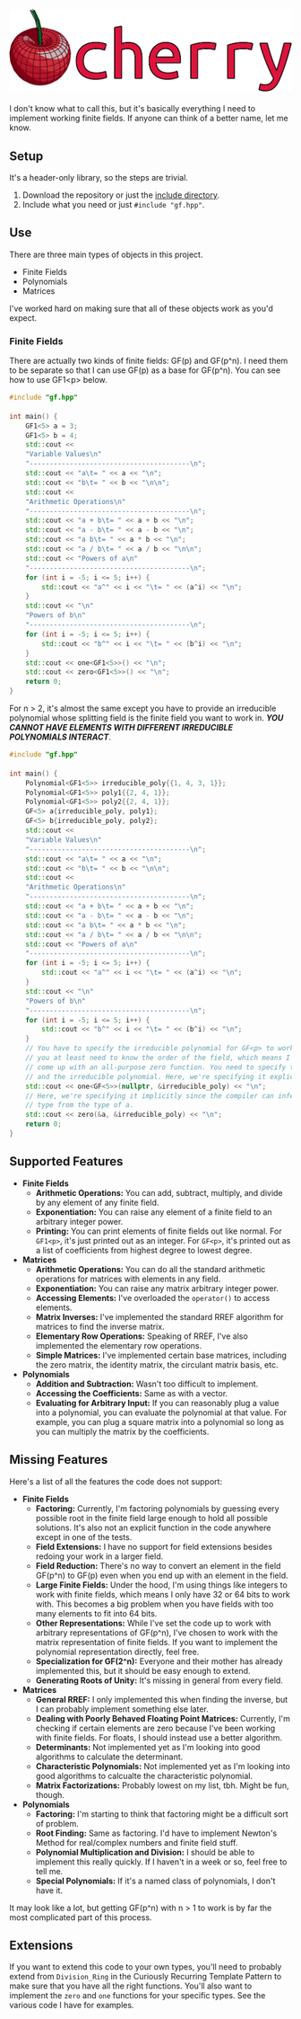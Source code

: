 ![Logo for Cherry](medium-full-logo.png)
---

I don't know what to call this, but it's basically everything I need to
implement working finite fields. If anyone can think of a better name, let me
know.

## Setup

It's a header-only library, so the steps are trivial.

1.  Download the repository or just the [include directory](include/).
1.  Include what you need or just `#include "gf.hpp"`.

## Use

There are three main types of objects in this project.

-   Finite Fields
-   Polynomials
-   Matrices

I've worked hard on making sure that all of these objects work as you'd expect.

### Finite Fields

There are actually two kinds of finite fields: GF(p) and GF(p^n). I need them to
be separate so that I can use GF(p) as a base for GF(p^n). You can see how to
use GF1\<p\> below.

```cpp
#include "gf.hpp"

int main() {
    GF1<5> a = 3;
    GF1<5> b = 4;
    std::cout <<
    "Variable Values\n"
    "----------------------------------------\n";
    std::cout << "a\t= " << a << "\n";
    std::cout << "b\t= " << b << "\n\n";
    std::cout <<
    "Arithmetic Operations\n"
    "----------------------------------------\n";
    std::cout << "a + b\t= " << a + b << "\n";
    std::cout << "a - b\t= " << a - b << "\n";
    std::cout << "a b\t= " << a * b << "\n";
    std::cout << "a / b\t= " << a / b << "\n\n";
    std::cout << "Powers of a\n"
    "----------------------------------------\n";
    for (int i = -5; i <= 5; i++) {
        std::cout << "a^" << i << "\t= " << (a^i) << "\n";
    }
    std::cout << "\n"
    "Powers of b\n"
    "----------------------------------------\n";
    for (int i = -5; i <= 5; i++) {
        std::cout << "b^" << i << "\t= " << (b^i) << "\n";
    }
    std::cout << one<GF1<5>>() << "\n";
    std::cout << zero<GF1<5>>() << "\n";
    return 0;
}
```

For n > 2, it's almost the same except you have to provide an irreducible
polynomial whose splitting field is the finite field you want to work in. ***YOU
CANNOT HAVE ELEMENTS WITH DIFFERENT IRREDUCIBLE POLYNOMIALS INTERACT***.

```cpp
#include "gf.hpp"

int main() {
    Polynomial<GF1<5>> irreducible_poly{{1, 4, 3, 1}};
    Polynomial<GF1<5>> poly1{{2, 4, 1}};
    Polynomial<GF1<5>> poly2{{2, 4, 1}};
    GF<5> a{irreducible_poly, poly1};
    GF<5> b{irreducible_poly, poly2};
    std::cout <<
    "Variable Values\n"
    "----------------------------------------\n";
    std::cout << "a\t= " << a << "\n";
    std::cout << "b\t= " << b << "\n\n";
    std::cout <<
    "Arithmetic Operations\n"
    "----------------------------------------\n";
    std::cout << "a + b\t= " << a + b << "\n";
    std::cout << "a - b\t= " << a - b << "\n";
    std::cout << "a b\t= " << a * b << "\n";
    std::cout << "a / b\t= " << a / b << "\n\n";
    std::cout << "Powers of a\n"
    "----------------------------------------\n";
    for (int i = -5; i <= 5; i++) {
        std::cout << "a^" << i << "\t= " << (a^i) << "\n";
    }
    std::cout << "\n"
    "Powers of b\n"
    "----------------------------------------\n";
    for (int i = -5; i <= 5; i++) {
        std::cout << "b^" << i << "\t= " << (b^i) << "\n";
    }
    // You have to specify the irreducible polynomial for GF<p> to work since
    // you at least need to know the order of the field, which means I can't
    // come up with an all-purpose zero function. You need to specify the type
    // and the irreducible polynomial. Here, we're specifying it explicitly.
    std::cout << one<GF<5>>(nullptr, &irreducible_poly) << "\n";
    // Here, we're specifying it implicitly since the compiler can infer the
    // type from the type of a.
    std::cout << zero(&a, &irreducible_poly) << "\n";
    return 0;
}
```

## Supported Features

-   **Finite Fields**
    -   **Arithmetic Operations:** You can add, subtract, multiply, and divide
        by any element of any finite field.
    -   **Exponentiation:** You can raise any element of a finite field to an
        arbitrary integer power.
    -   **Printing:** You can print elements of finite fields out like normal.
        For `GF1<p>`, it's just printed out as an integer. For `GF<p>`, it's
        printed out as a list of coefficients from highest degree to lowest
        degree.
-   **Matrices**
    -   **Arithmetic Operations:** You can do all the standard arithmetic
        operations for matrices with elements in any field.
    -   **Exponentiation:** You can raise any matrix arbitrary integer power.
    -   **Accessing Elements:** I've overloaded the `operator()` to access
        elements.
    -   **Matrix Inverses:** I've implemented the standard RREF algorithm for
        matrices to find the inverse matrix.
    -   **Elementary Row Operations:** Speaking of RREF, I've also implemented
        the elementary row operations.
    -   **Simple Matrices:** I've implemented certain base matrices, including
        the zero matrix, the identity matrix, the circulant matrix basis, etc.
-   **Polynomials**
    -   **Addition and Subtraction:** Wasn't too difficult to implement.
    -   **Accessing the Coefficients:** Same as with a vector.
    -   **Evaluating for Arbitrary Input:** If you can reasonably plug a value
        into a polynomial, you can evaluate the polynomial at that value. For
        example, you can plug a square matrix into a polynomial so long as you
        can multiply the matrix by the coefficients.

## Missing Features

Here's a list of all the features the code does not support:

-   **Finite Fields**
    -   **Factoring:** Currently, I'm factoring polynomials by guessing every
        possible root in the finite field large enough to hold all possible
        solutions. It's also not an explicit function in the code anywhere
        except in one of the tests.
    -   **Field Extensions:** I have no support for field extensions besides
        redoing your work in a larger field.
    -   **Field Reduction:** There's no way to convert an element in the field
        GF(p^n) to GF(p) even when you end up with an element in the field.
    -   **Large Finite Fields:** Under the hood, I'm using things like integers
        to work with finite fields, which means I only have 32 or 64 bits to
        work with. This becomes a big problem when you have fields with too many
        elements to fit into 64 bits.
    -   **Other Representations:** While I've set the code up to work with
        arbitrary representations of GF(p^n), I've chosen to work with the
        matrix representation of finite fields. If you want to implement the
        polynomial representation directly, feel free.
    -   **Specialization for GF(2^n):** Everyone and their mother has already
        implemented this, but it should be easy enough to extend.
    -   **Generating Roots of Unity:** It's missing in general from every field.
-   **Matrices**
    -   **General RREF:** I only implemented this when finding the inverse, but
        I can probably implement something else later.
    -   **Dealing with Poorly Behaved Floating Point Matrices:** Currently, I'm
        checking if certain elements are zero because I've been working with
        finite fields. For floats, I should instead use a better algorithm.
    -   **Determinants:** Not implemented yet as I'm looking into good
        algorithms to calculate the determinant.
    -   **Characteristic Polynomials:** Not implemented yet as I'm looking into
        good algorithms to calcualte the characteristic polynomial.
    -   **Matrix Factorizations:** Probably lowest on my list, tbh. Might be
        fun, though.
-   **Polynomials**
    -   **Factoring:** I'm starting to think that factoring might be a difficult
        sort of problem.
    -   **Root Finding:** Same as factoring. I'd have to implement Newton's
        Method for real/complex numbers and finite field stuff.
    -   **Polynomial Multiplication and Division:** I should be able to
        implement this really quickly. If I haven't in a week or so, feel free
        to tell me.
    -   **Special Polynomials:** If it's a named class of polynomials, I don't
        have it.

It may look like a lot, but getting GF(p^n) with n > 1 to work is by far the
most complicated part of this process.

## Extensions

If you want to extend this code to your own types, you'll need to probably
extend from `Division_Ring` in the Curiously Recurring Template Pattern to make
sure that you have all the right functions. You'll also want to implement the
`zero` and `one` functions for your specific types. See the various code I have
for examples.
